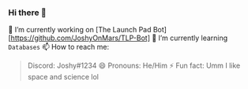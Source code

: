 ### Hi there 👋

🔭 I’m currently working on [The Launch Pad Bot][https://github.com/JoshyOnMars/TLP-Bot]
🌱 I’m currently learning `Databases`
📫 How to reach me: 
> Discord: Joshy#1234
😄 Pronouns: He/Him
⚡ Fun fact: Umm I like space and science lol
